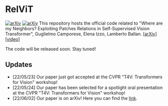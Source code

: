 # RelViT
[![arXiv](https://img.shields.io/badge/arXiv-2104.09159-red)](https://arxiv.org/abs/2206.00481)
[![arXiv](https://img.shields.io/badge/-CVPRw-yellow)](https://sites.google.com/view/t4v-cvpr22)
This repository hosts the official code related to "Where are my Neighbors? Exploiting Patches Relations in Self-Supervised Vision Transformer", Guglielmo Camporese, Elena Izzo, Lamberto Ballan. [[arXiv](https://arxiv.org/abs/2206.00481)] [[video](http://vimp.math.unipd.it/downloads/relvit_spotlight.mp4)]

The code will be released soon. Stay tuned!

## Updates
* [22/05/23] Our paper just got accepted at the CVPR "T4V: Transformers for Vision" workshop!
* [22/05/24] Our paper has been selected for a spotlight oral presentation at the CVPR "T4V: Transformers for Vision" workshop!
* [22/06/02] Our paper is on arXiv! Here you can find the [link](https://arxiv.org/abs/2206.00481).
